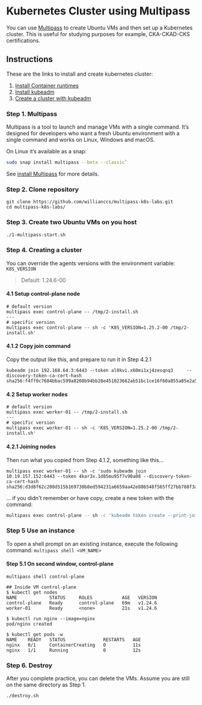 # Kubernetes Cluster using Multipass

You can use [Multipass](https://multipass.run/) to create Ubuntu VMs and then set up a Kubernetes cluster.
This is useful for studying purposes for example, CKA-CKAD-CKS certifications.

## Instructions

These are the links to install and create kubernetes cluster:
1. [Install Container runtimes](https://kubernetes.io/docs/setup/production-environment/container-runtimes/)
2. [Install kubeadm](https://kubernetes.io/docs/setup/production-environment/tools/kubeadm/install-kubeadm/)
3. [Create a cluster with kubeadm](https://kubernetes.io/docs/setup/production-environment/tools/kubeadm/create-cluster-kubeadm/)

### Step 1. Multipass

Multipass is a tool to launch and manage VMs with a single command. It’s designed for developers who want a fresh Ubuntu environment with a single command and works on Linux, Windows and macOS.

On Linux it’s available as a snap:

``` sh
sudo snap install multipass --beta --classic`
```

See [install Multipass](https://multipass.run/install) for more details.

### Step 2. Clone repository

```
git clone https://github.com/willianccs/multipass-k8s-labs.git
cd multipass-k8s-labs/
```

### Step 3. Create two Ubuntu VMs on you host

``` sh
./1-multipass-start.sh
```

### Step 4. Creating a cluster

You can override the agents versions with the environment variable: `K8S_VERSION` 
> Default: 1.24.6-00

#### 4.1 Setup control-plane node

```
# default version
multipass exec control-plane -- /tmp/2-install.sh
---
# specific version
multipass exec control-plane -- sh -c 'K8S_VERSION=1.25.2-00 /tmp/2-install.sh'
```

#### 4.1.2 Copy join command

Copy the output like this, and prepare to run it in Step 4.2.1

```
kubeadm join 192.168.64.3:6443 --token al0kvi.x60mi1xj4zesqnq3     --discovery-token-ca-cert-hash sha256:f4ff0c7684bbac599a8208b94bb28e451023662ab51bc1ce16f60a855a85e2a5
```

#### 4.2 Setup worker nodes

```
# default version
multipass exec worker-01 -- /tmp/2-install.sh
---
# specific version
multipass exec worker-01 -- sh -c 'K8S_VERSION=1.25.2-00 /tmp/2-install.sh'
```

#### 4.2.1 Joining nodes

Then run what you copied from Step 4.1.2, something like this...

```
multipass exec worker-01 -- sh -c 'sudo kubeadm join 10.19.157.152:6443 --token 4kar3x.1d85mu95f7v90a08 --discovery-token-ca-cert-hash sha256:d3d8f62c208d515b169730b8ed594231a6659aa42e886548f565ff27bb788f3a'
```

... if you didn't remember or have copy, create a new token with the command:

```sh
multipass exec control-plane -- sh -c 'kubeadm token create --print-join-command'
```

### Step 5 Use an instance

To open a shell prompt on an existing instance, execute the following command: `multipass shell <VM_NAME>`

#### Step 5.1 On second window, control-plane

```
multipass shell control-plane

## Inside VM control-plane
$ kubectl get nodes
NAME            STATUS     ROLES           AGE   VERSION
control-plane   Ready      control-plane   69m   v1.24.6
worker-01       Ready      <none>          21s   v1.24.6

$ kubectl run nginx --image=nginx
pod/nginx created

$ kubectl get pods -w
NAME    READY   STATUS              RESTARTS   AGE
nginx   0/1     ContainerCreating   0          11s
nginx   1/1     Running             0          12s
```

### Step 6. Destroy

After you complete practice, you can delete the VMs. Assume you are still on the same directory as Step 1.

```
./destroy.sh
```

